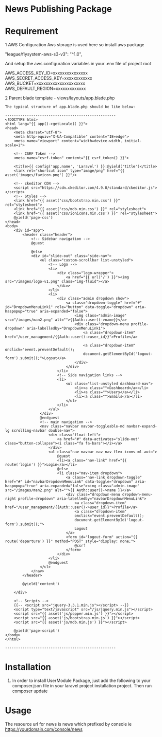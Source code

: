 # News Publishing Package

# Requirement 
1 AWS Configuration
  Aws storage is used here so install aws package 
  
  "league/flysystem-aws-s3-v3": "^1.0",
  
  And setup the aws configuration variables in your .env file of project root
  
  AWS_ACCESS_KEY_ID=xxxxxxxxxxxxxxx
  AWS_SECRET_ACCESS_KEY=xxxxxxxxxxxx
  AWS_BUCKET=xxxxxxxxxxxxxxxxxxxxx
  AWS_DEFAULT_REGION=xxxxxxxxxxxxx
     
2 Parent blade template
    - views/layouts/app.blade.php
    
    The typical structure of app.blade.php should be like below:
    
    ---------------------------------------------------
    <!DOCTYPE html>
    <html lang="{{ app()->getLocale() }}">
    <head>
        <meta charset="utf-8">
        <meta http-equiv="X-UA-Compatible" content="IE=edge">
        <meta name="viewport" content="width=device-width, initial-scale=1">
    
        <!-- CSRF Token -->
        <meta name="csrf-token" content="{{ csrf_token() }}">
    
        <title>{{ config('app.name', 'Laravel') }}:@yield('title')</title>
        <link rel="shortcut icon" type="image/png" href="{{ asset('images/favicon.png') }}"/>
    
        <!-- ckeditor CDN -->
        <script src="https://cdn.ckeditor.com/4.9.0/standard/ckeditor.js"></script>
        <!-- Styles -->
        <link href="{{ asset('css/bootstrap.min.css') }}" rel="stylesheet">
        <link href="{{ asset('css/mdb.min.css') }}" rel="stylesheet">
        <link href="{{ asset('css/ionicons.min.css') }}" rel="stylesheet">
        @yield('page-css')
    </head>
    <body>
        <div id="app">
            <header class="header">
                <!-- Sidebar navigation -->
                @guest
    
                @else
                <div id="slide-out" class="side-nav">
                    <ul class="custom-scrollbar list-unstyled">
                        <!-- Logo -->
                        <li>
                            <div class="logo-wrapper">
                                <a href="{{ url('/') }}"><img src="/images/logo-v1.png" class="img-fluid"></a>
                            </div>
                        </li>
                        <li>
                            <div class="admin dropdown show">
                                <a class="dropdown-toggle" href="#" id="DropdownMenuLink1" role="button" data-toggle="dropdown" aria-haspopup="true" aria-expanded="false">
                                    <img class="admin-image" src="/images/man2.png" alt="">{{Auth::user()->name}}</a>
                                    <div class="dropdown-menu profile-dropdown" aria-labelledby="DropdownMenuLink1">
                                        <a class="dropdown-item" href="/user_management/{{Auth::user()->user_id}}">Profile</a>
    
                                        <a class="dropdown-item" onclick="event.preventDefault();
                                        document.getElementById('logout-form').submit();">Logout</a>
                                    </div>
                                </div>
                            </li>
                            <!-- Side navigation links -->
                            <li>
                                <ul class="list-unstyled dashboard-nav">
                                    <li><a class="">Dashboard</a></li>
                                    <li><a class="">Users</a></li>
                                    <li><a class="">Emails</a></li>
                                </ul>
                            </li>
                        </ul>
                    </div>
                    @endguest
                    <!-- main navigation -->
                    <nav class="navbar navbar-toggleable-md navbar-expand-lg scrolling-navbar double-nav">
                        <div class="float-left">
                            <a href="#" data-activates="slide-out" class="button-collapse"><i class="fa fa-bars"></i></a>
                        </div>
                        <ul class="nav navbar-nav nav-flex-icons ml-auto">
                            @guest
                            <li><a class="nav-link" href="{{ route('login') }}">Login</a></li>
                            @else
                            <li class="nav-item dropdown">
                                <a class="nav-link dropdown-toggle" href="#" id="navbarDropdownMenuLink" data-toggle="dropdown" aria-haspopup="true" aria-expanded="false"><img class="admin-image" src="/images/man2.png" alt="">{{ Auth::user()->name }}</a>
                                <div class="dropdown-menu dropdown-menu-right profile-dropdown" aria-labelledby="navbarDropdownMenuLink">
                                    <a class="dropdown-item" href="/user_management/{{Auth::user()->user_id}}">Profile</a>
                                    <a class="dropdown-item"
                                    onclick="event.preventDefault();
                                    document.getElementById('logout-form').submit();">
                                    Logout
                                </a>
                                <form id="logout-form" action="{{ route('departure') }}" method="POST" style="display: none;">
                                    @csrf
                                </form>
                            </div>
                        </li>
                        @endguest
                    </ul>
                </nav>
            </header>
    
            @yield('content')
    
        </div>
    
        <!-- Scripts -->
        {{-- <script src="jquery-3.3.1.min.js"></script> --}}
        <script type="text/javascript" src="/js/jquery.min.js"></script>
        <script src="{{ asset('js/popper.min.js') }}"></script>
        <script src="{{ asset('js/bootstrap.min.js') }}"></script>
        <script src="{{ asset('js/mdb.min.js') }}"></script>
    
        @yield('page-script')
    </body>
    </html>

    ---------------------------------------------------
    
# Installation 
	
1. In order to install UserModule Package, just add the following to your composer.json  file in your laravel project              installation project. Then run  composer update

# Usage
The resource url for news is news which prefixed by console
ie https://yourdomain.com/console/news


